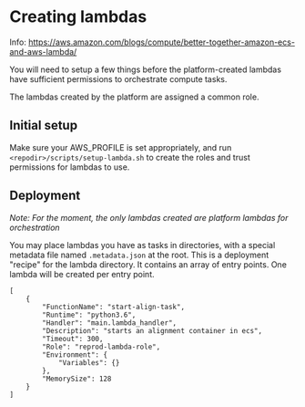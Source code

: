 
# Creating lambdas

Info: https://aws.amazon.com/blogs/compute/better-together-amazon-ecs-and-aws-lambda/

You will need to setup a few things before the platform-created lambdas have sufficient
permissions to orchestrate compute tasks.

The lambdas created by the platform are assigned a common role.

## Initial setup

Make sure your AWS_PROFILE is set appropriately, and run
`<repodir>/scripts/setup-lambda.sh` to create the roles and trust
permissions for lambdas to use.

## Deployment

_Note: For the moment, the only lambdas created are platform lambdas for orchestration_

You may place lambdas you have as tasks in directories, with a special metadata file named `.metadata.json` at the root.
This is a deployment "recipe" for the lambda directory. It contains an array of entry points. One lambda will be created per
entry point.

    [
        {
            "FunctionName": "start-align-task",
            "Runtime": "python3.6",
            "Handler": "main.lambda_handler",
            "Description": "starts an alignment container in ecs",
            "Timeout": 300,
            "Role": "reprod-lambda-role",
            "Environment": {
                "Variables": {}
            },
            "MemorySize": 128
        }
    ]
